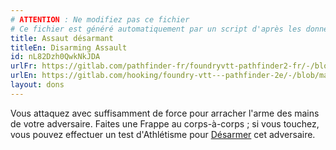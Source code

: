 ```yaml
---
# ATTENTION : Ne modifiez pas ce fichier
# Ce fichier est généré automatiquement par un script d'après les données du module Foundry VTT officiel et de sa traduction
title: Assaut désarmant
titleEn: Disarming Assault
id: nL82Dzh0QwkNkJDA
urlFr: https://gitlab.com/pathfinder-fr/foundryvtt-pathfinder2-fr/-/blob/master/data/feats/nL82Dzh0QwkNkJDA.htm
urlEn: https://gitlab.com/hooking/foundry-vtt---pathfinder-2e/-/blob/master/packs/data/feats.db/disarming-assault.json
layout: dons
---
```

Vous attaquez avec suffisamment de force pour arracher l'arme des mains de votre adversaire. Faites une Frappe au corps-à-corps ; si vous touchez, vous pouvez effectuer un test d'Athlétisme pour [Désarmer](../actions/désarmer.html) cet adversaire.
